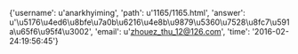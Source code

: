 {'username': u'anarkhyiming', 'path': u'1165/1165.html', 'answer': u'\u5176\u4ed6\u8bfe\u7a0b\u6216\u4e8b\u9879\u5360\u7528\u8fc7\u591a\u65f6\u95f4\u3002', 'email': u'zhouez_thu_12@126.com', 'time': '2016-02-24:19:56:45'}
